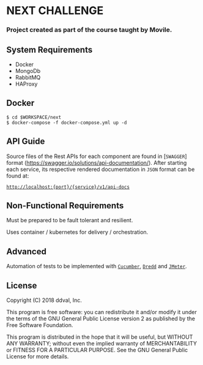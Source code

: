 # NEXT CHALLENGE

### Project created as part of the course taught by Movile.

## System Requirements

- Docker
- MongoDb
- RabbitMQ
- HAProxy

## Docker

```
$ cd $WORKSPACE/next
$ docker-compose -f docker-compose.yml up -d
```

## API Guide
Source files of the Rest APIs for each component are found in [`SWAGGER`] format (https://swagger.io/solutions/api-documentation/).
After starting each service, its respective rendered documentation in `JSON` format can be found at:

[`http://localhost:{port}/{service}/v1/api-docs`](http://localhost:{port}/{service}/v1/api-docs)


## Non-Functional Requirements

Must be prepared to be fault tolerant and resilient.

Uses container / kubernetes for delivery / orchestration.

## Advanced
Automation of tests to be implemented with [`Cucumber`](https://docs.cucumber.io/), [`Dredd`](http://dredd.org/en/latest/) and [`JMeter`](https://jmeter.apache.org/).

## License
Copyright (C) 2018 ddval, Inc.

This program is free software: you can redistribute it and/or modify it under the terms of the GNU General Public License version 2 as published by the Free Software Foundation.

This program is distributed in the hope that it will be useful, but WITHOUT ANY WARRANTY; without even the implied warranty of MERCHANTABILITY or FITNESS FOR A PARTICULAR PURPOSE. See the GNU General Public License for more details.